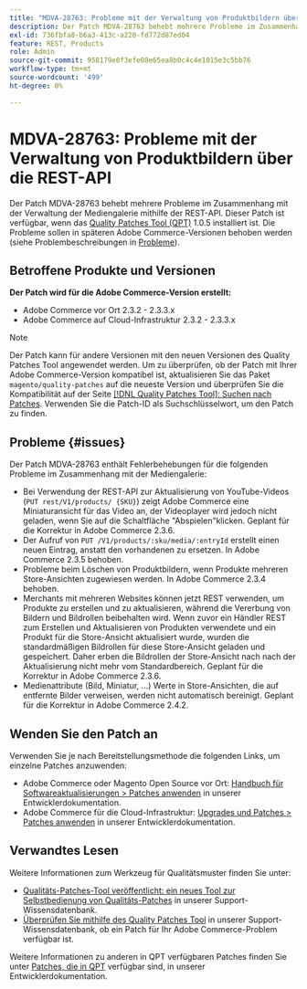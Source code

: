 ```yaml
---
title: "MDVA-28763: Probleme mit der Verwaltung von Produktbildern über REST API"
description: Der Patch MDVA-28763 behebt mehrere Probleme im Zusammenhang mit der Verwaltung der Mediengalerie mithilfe der REST-API. Dieser Patch ist verfügbar, wenn das [Quality Patches Tool (QPT)](/help/announcements/adobe-commerce-announcements/magento-quality-patches-released-new-tool-to-self-serve-quality-patches.md) 1.0.5 installiert ist. Die Probleme sollen in späteren Adobe Commerce-Versionen behoben werden.
exl-id: 736fbfa8-b6a3-413c-a220-fd772d87ed04
feature: REST, Products
role: Admin
source-git-commit: 958179e0f3efe08e65ea8b0c4c4e1015e3c5bb76
workflow-type: tm+mt
source-wordcount: '499'
ht-degree: 0%

---
```


# MDVA-28763: Probleme mit der Verwaltung von Produktbildern über die REST-API

Der Patch MDVA-28763 behebt mehrere Probleme im Zusammenhang mit der Verwaltung der Mediengalerie mithilfe der REST-API. Dieser Patch ist verfügbar, wenn das [Quality Patches Tool (QPT)](/help/announcements/adobe-commerce-announcements/magento-quality-patches-released-new-tool-to-self-serve-quality-patches.md) 1.0.5 installiert ist. Die Probleme sollen in späteren Adobe Commerce-Versionen behoben werden (siehe Problembeschreibungen in [Probleme](#issues)).

## Betroffene Produkte und Versionen

**Der Patch wird für die Adobe Commerce-Version erstellt:**

* Adobe Commerce vor Ort 2.3.2 - 2.3.3.x
* Adobe Commerce auf Cloud-Infrastruktur 2.3.2 - 2.3.3.x

>[!NOTE]
>
>Der Patch kann für andere Versionen mit den neuen Versionen des Quality Patches Tool angewendet werden. Um zu überprüfen, ob der Patch mit Ihrer Adobe Commerce-Version kompatibel ist, aktualisieren Sie das Paket `magento/quality-patches` auf die neueste Version und überprüfen Sie die Kompatibilität auf der Seite [[!DNL Quality Patches Tool]: Suchen nach Patches](https://devdocs.magento.com/quality-patches/tool.html#patch-grid). Verwenden Sie die Patch-ID als Suchschlüsselwort, um den Patch zu finden.

## Probleme {#issues}

Der Patch MDVA-28763 enthält Fehlerbehebungen für die folgenden Probleme im Zusammenhang mit der Mediengalerie:

* Bei Verwendung der REST-API zur Aktualisierung von YouTube-Videos (`PUT rest/V1/products/ {SKU}`) zeigt Adobe Commerce eine Miniaturansicht für das Video an, der Videoplayer wird jedoch nicht geladen, wenn Sie auf die Schaltfläche &quot;Abspielen&quot;klicken. Geplant für die Korrektur in Adobe Commerce 2.3.6.
* Der Aufruf von `PUT /V1/products/:sku/media/:entryId` erstellt einen neuen Eintrag, anstatt den vorhandenen zu ersetzen. In Adobe Commerce 2.3.5 behoben.
* Probleme beim Löschen von Produktbildern, wenn Produkte mehreren Store-Ansichten zugewiesen werden. In Adobe Commerce 2.3.4 behoben.
* Merchants mit mehreren Websites können jetzt REST verwenden, um Produkte zu erstellen und zu aktualisieren, während die Vererbung von Bildern und Bildrollen beibehalten wird. Wenn zuvor ein Händler REST zum Erstellen und Aktualisieren von Produkten verwendete und ein Produkt für die Store-Ansicht aktualisiert wurde, wurden die standardmäßigen Bildrollen für diese Store-Ansicht geladen und gespeichert. Daher erben die Bildrollen der Store-Ansicht nach nach der Aktualisierung nicht mehr vom Standardbereich. Geplant für die Korrektur in Adobe Commerce 2.3.6.
* Medienattribute (Bild, Miniatur, ...) Werte in Store-Ansichten, die auf entfernte Bilder verweisen, werden nicht automatisch bereinigt. Geplant für die Korrektur in Adobe Commerce 2.4.2.

## Wenden Sie den Patch an

Verwenden Sie je nach Bereitstellungsmethode die folgenden Links, um einzelne Patches anzuwenden:

* Adobe Commerce oder Magento Open Source vor Ort: [Handbuch für Softwareaktualisierungen > Patches anwenden](https://devdocs.magento.com/guides/v2.4/comp-mgr/patching/mqp.html) in unserer Entwicklerdokumentation.
* Adobe Commerce für die Cloud-Infrastruktur: [Upgrades und Patches > Patches anwenden](https://devdocs.magento.com/cloud/project/project-patch.html) in unserer Entwicklerdokumentation.

## Verwandtes Lesen

Weitere Informationen zum Werkzeug für Qualitätsmuster finden Sie unter:

* [Qualitäts-Patches-Tool veröffentlicht: ein neues Tool zur Selbstbedienung von Qualitäts-Patches](/help/announcements/adobe-commerce-announcements/magento-quality-patches-released-new-tool-to-self-serve-quality-patches.md) in unserer Support-Wissensdatenbank.
* [Überprüfen Sie mithilfe des Quality Patches Tool](/help/support-tools/patches-available-in-qpt-tool/check-patch-for-magento-issue-with-magento-quality-patches.md) in unserer Support-Wissensdatenbank, ob ein Patch für Ihr Adobe Commerce-Problem verfügbar ist.

Weitere Informationen zu anderen in QPT verfügbaren Patches finden Sie unter [Patches, die in QPT](https://devdocs.magento.com/quality-patches/tool.html#patch-grid) verfügbar sind, in unserer Entwicklerdokumentation.
